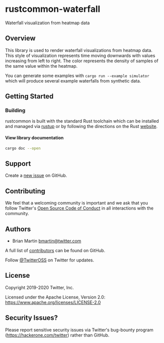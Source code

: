 # rustcommon-waterfall

Waterfall visualization from heatmap data

## Overview

This library is used to render waterfall visualizations from heatmap data. This
style of visualization represents time moving downwards with values increasing
from left to right. The color represents the density of samples of the same
value within the heatmap.

You can generate some examples with `cargo run --example simulator` which will
produce several example waterfalls from synthetic data.

## Getting Started

### Building

rustcommon is built with the standard Rust toolchain which can be installed and
managed via [rustup](https://rustup.rs) or by following the directions on the
Rust [website](https://www.rust-lang.org/).

#### View library documentation
```bash
cargo doc --open
```

## Support

Create a [new issue](https://github.com/twitter/rustcommon/issues/new) on GitHub.

## Contributing

We feel that a welcoming community is important and we ask that you follow
Twitter's [Open Source Code of Conduct] in all interactions with the community.

## Authors

* Brian Martin <bmartin@twitter.com>

A full list of [contributors] can be found on GitHub.

Follow [@TwitterOSS](https://twitter.com/twitteross) on Twitter for updates.

## License

Copyright 2019-2020 Twitter, Inc.

Licensed under the Apache License, Version 2.0:
https://www.apache.org/licenses/LICENSE-2.0

## Security Issues?

Please report sensitive security issues via Twitter's bug-bounty program
(https://hackerone.com/twitter) rather than GitHub.

[contributors]: https://github.com/twitter/rustcommon/graphs/contributors?type=a
[Open Source Code of Conduct]: https://github.com/twitter/code-of-conduct/blob/master/code-of-conduct.md
